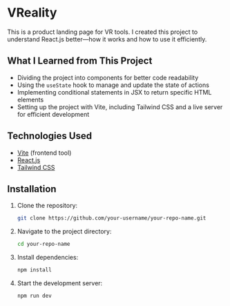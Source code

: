# VReality

This is a product landing page for VR tools. I created this project to understand React.js better—how it works and how to use it efficiently.

## What I Learned from This Project
- Dividing the project into components for better code readability
- Using the `useState` hook to manage and update the state of actions
- Implementing conditional statements in JSX to return specific HTML elements
- Setting up the project with Vite, including Tailwind CSS and a live server for efficient development

## Technologies Used
- [Vite](https://vitejs.dev/) (frontend tool)
- [React.js](https://reactjs.org/)
- [Tailwind CSS](https://tailwindcss.com/)

## Installation

1. Clone the repository:
   ```bash
   git clone https://github.com/your-username/your-repo-name.git
2. Navigate to the project directory:
   ```bash
   cd your-repo-name
3. Install dependencies:
   ```bash
   npm install
4. Start the development server:
   ```bash
   npm run dev

